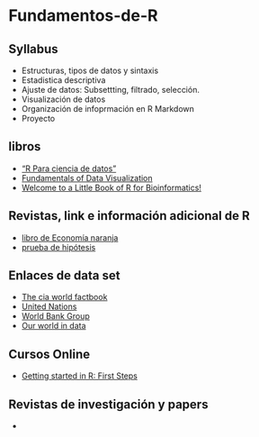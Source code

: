 # Fundamentos-de-R

## Syllabus
* Estructuras, tipos de datos y sintaxis
* Estadistica descriptiva
* Ajuste de datos: Subsettting, filtrado, selección.
* Visualización de datos
* Organización de infoprmación en R Markdown
* Proyecto

## libros
* [“R Para ciencia de datos”](https://es.r4ds.hadley.nz/)
* [Fundamentals of Data Visualization](https://clauswilke.com/dataviz/)
* [Welcome to a Little Book of R for Bioinformatics!](https://t.co/CddIoaMsxa)

## Revistas, link e información adicional de R
* [libro de Economía naranja](https://webimages.iadb.org/publications/spanish/document/La-Econom%C3%ADa-Naranja-Una-oportunidad-infinita.pdf)
* [prueba de hipótesis](https://t.co/Vfnfkfh6YG)

## Enlaces de data set
* [The cia world factbook](https://www.cia.gov/the-world-factbook/)
* [United Nations](https://www.who.int/campaigns/world-health-day/2021)
* [World Bank Group](https://www.worldbank.org/en/home)
* [Our world in data](https://ourworldindata.org/)

## Cursos Online
* [Getting started in R: First Steps](https://www.kaggle.com/code/rtatman/getting-started-in-r-first-steps)
## Revistas de investigación y papers
* 
